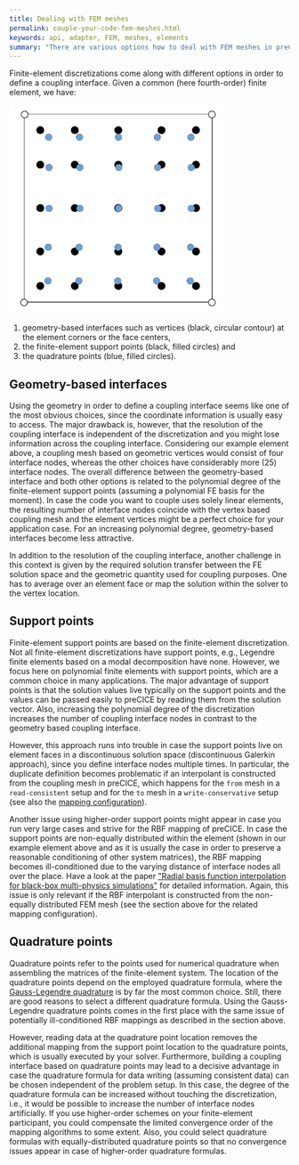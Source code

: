 ```yaml
---
title: Dealing with FEM meshes
permalink: couple-your-code-fem-meshes.html
keywords: api, adapter, FEM, meshes, elements
summary: "There are various options how to deal with FEM meshes in preCICE and the best one depends on your application."
---
```


Finite-element discretizations come along with different options in order to define a coupling interface. Given a common (here fourth-order) finite element, we have:

![FEM coupling mesh](images/docs/couple-your-code-fem-meshes.png)

  1. geometry-based interfaces such as vertices (black, circular contour) at the element corners or the face centers,
  2. the finite-element support points (black, filled circles) and
  3. the quadrature points (blue, filled circles).

## Geometry-based interfaces

Using the geometry in order to define a coupling interface seems like one of the most obvious choices, since the coordinate information is usually easy to access. The major drawback is, however, that the resolution of the coupling interface is independent of the discretization and you might lose information across the coupling interface. Considering our example element above, a coupling mesh based on geometric vertices would consist of four interface nodes, whereas the other choices have considerably more (25) interface nodes. The overall difference between the geometry-based interface and both other options is related to the polynomial degree of the finite-element support points (assuming a polynomial FE basis for the moment). In case the code you want to couple uses solely linear elements, the resulting number of interface nodes coincide with the vertex based coupling mesh and the element vertices might be a perfect choice for your application case. For an increasing polynomial degree, geometry-based interfaces become less attractive.

In addition to the resolution of the coupling interface, another challenge in this context is given by the required solution transfer between the FE solution space and the geometric quantity used for coupling purposes. One has to average over an element face or map the solution within the solver to the vertex location.

## Support points

Finite-element support points are based on the finite-element discretization. Not all finite-element discretizations have support points, e.g., Legendre finite elements based on a modal decomposition have none. However, we focus here on polynomial finite elements with support points, which are a common choice in many applications. The major advantage of support points is that the solution values live typically on the support points and the values can be passed easily to preCICE by reading them from the solution vector. Also, increasing the polynomial degree of the discretization increases the number of coupling interface nodes in contrast to the geometry based coupling interface.

However, this approach runs into trouble in case the support points live on element faces in a discontinuous solution space (discontinuous Galerkin approach), since you define interface nodes multiple times. In particular, the duplicate definition becomes problematic if an interpolant is constructed from the coupling mesh in preCICE, which happens for the `from` mesh in a `read-consistent` setup and for the `to` mesh in a `write-conservative` setup (see also the [mapping configuration](https://precice.org/configuration-mapping.html#restrictions-for-parallel-participants)).

Another issue using higher-order support points might appear in case you run very large cases and strive for the RBF mapping of preCICE. In case the support points are non-equally distributed within the element (shown in our example element above and as it is usually the case in order to preserve a reasonable conditioning of other system matrices), the RBF mapping becomes ill-conditioned due to the varying distance of interface nodes all over the place. Have a look at the paper ["Radial basis function interpolation for black-box multi-physics simulations"](https://upcommons.upc.edu/handle/2117/190255) for detailed information. Again, this issue is only relevant if the RBF interpolant is constructed from the non-equally distributed FEM mesh (see the section above for the related mapping configuration).

## Quadrature points

Quadrature points refer to the points used for numerical quadrature when assembling the matrices of the finite-element system. The location of the quadrature points depend on the employed quadrature formula, where the [Gauss-Legendre quadrature](https://en.wikipedia.org/wiki/Gauss%E2%80%93Legendre_quadrature) is by far the most common choice. Still, there are good reasons to select a different quadrature formula. Using the Gauss-Legendre quadrature points comes in the first place with the same issue of potentially ill-conditioned RBF mappings as described in the section above.

However, reading data at the quadrature point location removes the additional mapping from the support point location to the quadrature points, which is usually executed by your solver. Furthermore, building a coupling interface based on quadrature points may lead to a decisive advantage in case the quadrature formula for data writing (assuming consistent data) can be chosen independent of the problem setup. In this case, the degree of the quadrature formula can be increased without touching the discretization, i.e., it would be possible to increase the number of interface nodes artificially. If you use higher-order schemes on your finite-element participant, you could compensate the limited convergence order of the mapping algorithms to some extent. Also, you could select quadrature formulas with equally-distributed quadrature points so that no convergence issues appear in case of higher-order quadrature formulas.
